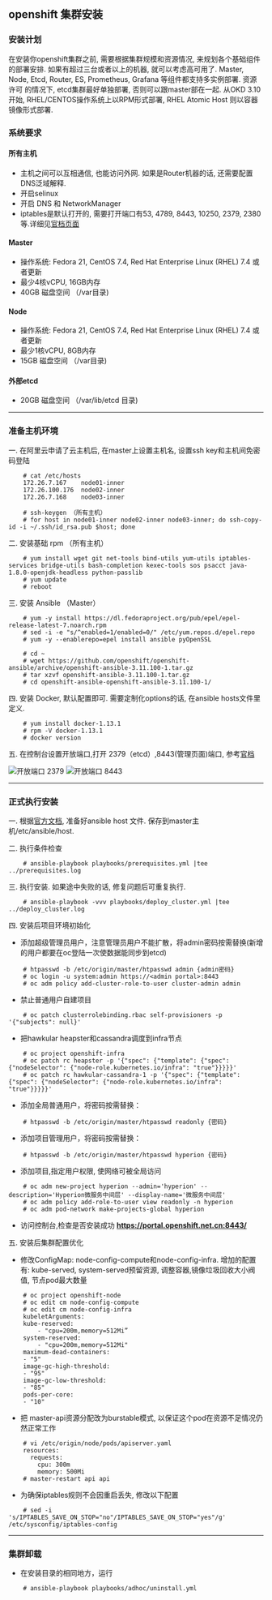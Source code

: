 ## openshift 集群安装

### 安装计划

在安装你openshift集群之前, 需要根据集群规模和资源情况, 来规划各个基础组件的部署安排. 如果有超过三台或者以上的机器,
就可以考虑高可用了. Master, Node, Etcd, Router, ES, Prometheus, Grafana 等组件都支持多实例部署. 资源许可
的情况下, etcd集群最好单独部署, 否则可以跟master部在一起. 从OKD 3.10开始, RHEL/CENTOS操作系统上以RPM形式部署,
RHEL Atomic Host 则以容器镜像形式部署.

### 系统要求

#### 所有主机

* 主机之间可以互相通信, 也能访问外网. 如果是Router机器的话, 还需要配置DNS泛域解释.
* 开启selinux
* 开启 DNS 和 NetworkManager
* iptables是默认打开的, 需要打开端口有53, 4789, 8443, 10250, 2379, 2380等.详细见[官档页面](https://docs.okd.io/3.11/install/prerequisites.html#required-ports)

#### Master

* 操作系统: Fedora 21, CentOS 7.4, Red Hat Enterprise Linux (RHEL) 7.4 或者更新
* 最少4核vCPU, 16GB内存
* 40GB 磁盘空间 （/var目录)

#### Node

* 操作系统: Fedora 21, CentOS 7.4, Red Hat Enterprise Linux (RHEL) 7.4 或者更新
* 最少1核vCPU, 8GB内存
* 15GB 磁盘空间 （/var目录)

#### 外部etcd

* 20GB 磁盘空间 （/var/lib/etcd 目录)

---
### 准备主机环境

一. 在阿里云申请了云主机后, 在master上设置主机名, 设置ssh key和主机间免密码登陆

~~~
    # cat /etc/hosts
    172.26.7.167	node01-inner
    172.26.100.176	node02-inner
    172.26.7.168	node03-inner

    # ssh-keygen （所有主机）
    # for host in node01-inner node02-inner node03-inner; do ssh-copy-id -i ~/.ssh/id_rsa.pub $host; done
~~~

二. 安装基础 rpm （所有主机）

~~~
    # yum install wget git net-tools bind-utils yum-utils iptables-services bridge-utils bash-completion kexec-tools sos psacct java-1.8.0-openjdk-headless python-passlib
    # yum update
    # reboot
~~~

三. 安装 Ansible （Master）

~~~
    # yum -y install https://dl.fedoraproject.org/pub/epel/epel-release-latest-7.noarch.rpm
    # sed -i -e "s/^enabled=1/enabled=0/" /etc/yum.repos.d/epel.repo
    # yum -y --enablerepo=epel install ansible pyOpenSSL
    
    # cd ~
    # wget https://github.com/openshift/openshift-ansible/archive/openshift-ansible-3.11.100-1.tar.gz
    # tar xzvf openshift-ansible-3.11.100-1.tar.gz
    # cd openshift-ansible-openshift-ansible-3.11.100-1/
~~~

四. 安装 Docker, 默认配置即可. 需要定制化options的话, 在ansible hosts文件里定义.

~~~
    # yum install docker-1.13.1
    # rpm -V docker-1.13.1
    # docker version
~~~

五. 在控制台设置开放端口,打开 2379（etcd）,8443(管理页面)端口, 参考[官档](https://docs.okd.io/3.11/install/prerequisites.html#required-ports)

![开放端口 2379](../_static/port_2379.png)
![开放端口 8443](../_static/port_8443.png)

---
### 正式执行安装

一. 根据[官方文档](https://docs.okd.io/3.11/install/configuring_inventory_file.html), 准备好ansible host 文件. 保存到master主机/etc/ansible/host.

二. 执行条件检查

~~~
    # ansible-playbook playbooks/prerequisites.yml |tee ../prerequisites.log
~~~

三. 执行安装. 如果途中失败的话, 修复问题后可重复执行.

~~~
    # ansible-playbook -vvv playbooks/deploy_cluster.yml |tee ../deploy_cluster.log
~~~

四. 安装后项目环境初始化
* 添加超级管理员用户，注意管理员用户不能扩散，将admin密码按需替换(新增的用户都要在oc登陆一次使数据能同步到etcd)

~~~
    # htpasswd -b /etc/origin/master/htpasswd admin {admin密码}
    # oc login -u system:admin https://<admin portal>:8443
    # oc adm policy add-cluster-role-to-user cluster-admin admin
~~~

* 禁止普通用户自建项目

~~~
    # oc patch clusterrolebinding.rbac self-provisioners -p '{"subjects": null}'
~~~

* 把hawkular heapster和cassandra调度到infra节点

~~~
    # oc project openshift-infra
    # oc patch rc heapster -p '{"spec": {"template": {"spec": {"nodeSelector": {"node-role.kubernetes.io/infra": "true"}}}}}'
    # oc patch rc hawkular-cassandra-1 -p '{"spec": {"template": {"spec": {"nodeSelector": {"node-role.kubernetes.io/infra": "true"}}}}}'
~~~

* 添加全局普通用户，将密码按需替换：

~~~
    # htpasswd -b /etc/origin/master/htpasswd readonly {密码}
~~~

* 添加项目管理用户，将密码按需替换：

~~~
    # htpasswd -b /etc/origin/master/htpasswd hyperion {密码}
~~~

* 添加项目,指定用户权限, 使网络可被全局访问

~~~
    # oc adm new-project hyperion --admin='hyperion' --description='Hyperion微服务中间层' --display-name='微服务中间层'
    # oc adm policy add-role-to-user view readonly -n hyperion
    # oc adm pod-network make-projects-global hyperion
~~~

* 访问控制台,检查是否安装成功 **https://portal.openshift.net.cn:8443/**

五. 安装后集群配置优化
* 修改ConfigMap: node-config-compute和node-config-infra. 增加的配置有: kube-served, system-served预留资源, 
调整容器,镜像垃圾回收大小阀值, 节点pod最大数量

~~~
    # oc project openshift-node
    # oc edit cm node-config-compute
    # oc edit cm node-config-infra
    kubeletArguments: 
    kube-reserved: 
        - "cpu=200m,memory=512Mi” 
    system-reserved: 
        - "cpu=200m,memory=512Mi"
    maximum-dead-containers:
    - "5"
    image-gc-high-threshold:
    - "95"
    image-gc-low-threshold:
    - "85"
    pods-per-core:
    - "10"
~~~

* 把 master-api资源分配改为burstable模式, 以保证这个pod在资源不足情况仍然正常工作

~~~
    # vi /etc/origin/node/pods/apiserver.yaml
    resources:
      requests:
        cpu: 300m
        memory: 500Mi
    # master-restart api api
~~~ 

* 为确保iptables规则不会因重启丢失, 修改以下配置

~~~
    # sed -i 's/IPTABLES_SAVE_ON_STOP="no"/IPTABLES_SAVE_ON_STOP="yes"/g' /etc/sysconfig/iptables-config
~~~

---
### 集群卸载

* 在安装目录的相同地方，运行

~~~
    # ansible-playbook playbooks/adhoc/uninstall.yml
~~~



